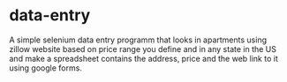 # data-entry
A simple selenium data entry programm that looks in apartments using zillow website based on price range you define and in any state in the US and make a  spreadsheet contains the address, price and the web link to it using google forms.

